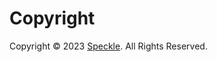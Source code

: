 # Copyright

Copyright &copy; 2023 [Speckle](https://www.speckle.org/ "Spackle website"). All Rights Reserved.